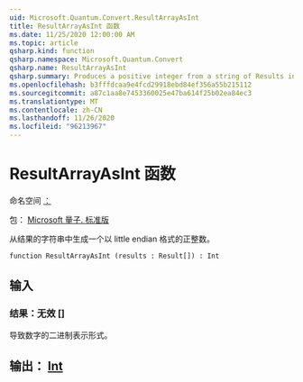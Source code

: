 ```yaml
---
uid: Microsoft.Quantum.Convert.ResultArrayAsInt
title: ResultArrayAsInt 函数
ms.date: 11/25/2020 12:00:00 AM
ms.topic: article
qsharp.kind: function
qsharp.namespace: Microsoft.Quantum.Convert
qsharp.name: ResultArrayAsInt
qsharp.summary: Produces a positive integer from a string of Results in little endian format.
ms.openlocfilehash: b3fffdcaa9e4fcd29918ebd84ef356a55b215112
ms.sourcegitcommit: a87c1aa8e7453360025e47ba614f25b02ea84ec3
ms.translationtype: MT
ms.contentlocale: zh-CN
ms.lasthandoff: 11/26/2020
ms.locfileid: "96213967"
---
```

# <a name="resultarrayasint-function"></a>ResultArrayAsInt 函数

命名空间 [：](xref:Microsoft.Quantum.Convert)

包： [Microsoft 量子. 标准版](https://nuget.org/packages/Microsoft.Quantum.Standard)


从结果的字符串中生成一个以 little endian 格式的正整数。

```qsharp
function ResultArrayAsInt (results : Result[]) : Int
```


## <a name="input"></a>输入

### <a name="results--__invalidresult__"></a>结果：__无效 <Result>__[]

导致数字的二进制表示形式。



## <a name="output--int"></a>输出： [Int](xref:microsoft.quantum.lang-ref.int)

